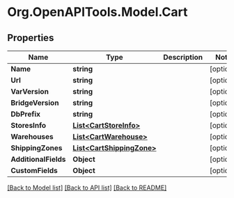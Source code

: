 # Org.OpenAPITools.Model.Cart

## Properties

Name | Type | Description | Notes
------------ | ------------- | ------------- | -------------
**Name** | **string** |  | [optional] 
**Url** | **string** |  | [optional] 
**VarVersion** | **string** |  | [optional] 
**BridgeVersion** | **string** |  | [optional] 
**DbPrefix** | **string** |  | [optional] 
**StoresInfo** | [**List&lt;CartStoreInfo&gt;**](CartStoreInfo.md) |  | [optional] 
**Warehouses** | [**List&lt;CartWarehouse&gt;**](CartWarehouse.md) |  | [optional] 
**ShippingZones** | [**List&lt;CartShippingZone&gt;**](CartShippingZone.md) |  | [optional] 
**AdditionalFields** | **Object** |  | [optional] 
**CustomFields** | **Object** |  | [optional] 

[[Back to Model list]](../README.md#documentation-for-models) [[Back to API list]](../README.md#documentation-for-api-endpoints) [[Back to README]](../README.md)

